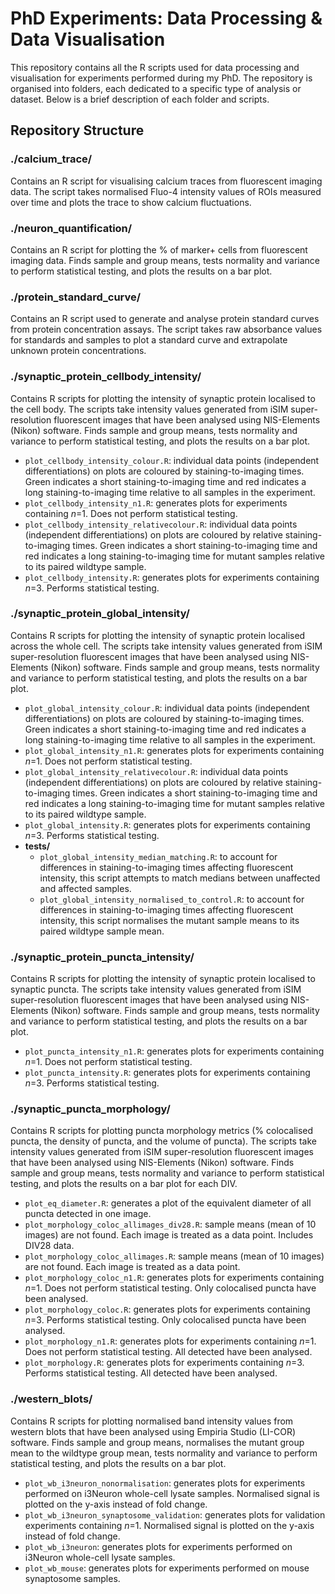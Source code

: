 # PhD Experiments: Data Processing & Data Visualisation

This repository contains all the R scripts used for data processing and visualisation for experiments performed during my PhD. The repository is organised into folders, each dedicated to a specific type of analysis or dataset. Below is a brief description of each folder and scripts.

## Repository Structure

### ./calcium_trace/
Contains an R script for visualising calcium traces from fluorescent imaging data. The script takes normalised Fluo-4 intensity values of ROIs measured over time and plots the trace to show calcium fluctuations.

### ./neuron_quantification/ 
Contains an R script for plotting the % of marker+ cells from fluorescent imaging data. Finds sample and group means, tests normality and variance to perform statistical testing, and plots the results on a bar plot.

### ./protein_standard_curve/
Contains an R script used to generate and analyse protein standard curves from protein concentration assays. The script takes raw absorbance values for standards and samples to plot a standard curve and extrapolate unknown protein concentrations.

### ./synaptic_protein_cellbody_intensity/
Contains R scripts for plotting the intensity of synaptic protein localised to the cell body. The scripts take intensity values generated from iSIM super-resolution fluorescent images that have been analysed using NIS-Elements (Nikon) software. Finds sample and group means, tests normality and variance to perform statistical testing, and plots the results on a bar plot.
* `plot_cellbody_intensity_colour.R`: individual data points (independent differentiations) on plots are coloured by staining-to-imaging times. Green indicates a short staining-to-imaging time and red indicates a long staining-to-imaging time relative to all samples in the experiment.
* `plot_cellbody_intensity_n1.R`: generates plots for experiments containing *n*=1. Does not perform statistical testing.
* `plot_cellbody_intensity_relativecolour.R`: individual data points (independent differentiations) on plots are coloured by relative staining-to-imaging times. Green indicates a short staining-to-imaging time and red indicates a long staining-to-imaging time for mutant samples relative to its paired wildtype sample.
* `plot_cellbody_intensity.R`: generates plots for experiments containing *n*=3. Performs statistical testing.

### ./synaptic_protein_global_intensity/
Contains R scripts for plotting the intensity of synaptic protein localised across the whole cell. The scripts take intensity values generated from iSIM super-resolution fluorescent images that have been analysed using NIS-Elements (Nikon) software. Finds sample and group means, tests normality and variance to perform statistical testing, and plots the results on a bar plot.
* `plot_global_intensity_colour.R`: individual data points (independent differentiations) on plots are coloured by staining-to-imaging times. Green indicates a short staining-to-imaging time and red indicates a long staining-to-imaging time relative to all samples in the experiment.
* `plot_global_intensity_n1.R`: generates plots for experiments containing *n*=1. Does not perform statistical testing.
* `plot_global_intensity_relativecolour.R`: individual data points (independent differentiations) on plots are coloured by relative staining-to-imaging times. Green indicates a short staining-to-imaging time and red indicates a long staining-to-imaging time for mutant samples relative to its paired wildtype sample.
* `plot_global_intensity.R`: generates plots for experiments containing *n*=3. Performs statistical testing.
* **tests/**
  * `plot_global_intensity_median_matching.R`: to account for differences in staining-to-imaging times affecting fluorescent intensity, this script attempts to match medians between unaffected and affected samples.
  * `plot_global_intensity_normalised_to_control.R`: to account for differences in staining-to-imaging times affecting fluorescent intensity, this script normalises the mutant sample means to its paired wildtype sample mean.

### ./synaptic_protein_puncta_intensity/
Contains R scripts for plotting the intensity of synaptic protein localised to synaptic puncta. The scripts take intensity values generated from iSIM super-resolution fluorescent images that have been analysed using NIS-Elements (Nikon) software. Finds sample and group means, tests normality and variance to perform statistical testing, and plots the results on a bar plot.
* `plot_puncta_intensity_n1.R`: generates plots for experiments containing *n*=1. Does not perform statistical testing.
* `plot_puncta_intensity.R`: generates plots for experiments containing *n*=3. Performs statistical testing.

### ./synaptic_puncta_morphology/
Contains R scripts for plotting puncta morphology metrics (% colocalised puncta, the density of puncta, and the volume of puncta). The scripts take intensity values generated from iSIM super-resolution fluorescent images that have been analysed using NIS-Elements (Nikon) software. Finds sample and group means, tests normality and variance to perform statistical testing, and plots the results on a bar plot for each DIV.
* `plot_eq_diameter.R`: generates a plot of the equivalent diameter of all puncta detected in one image.
* `plot_morphology_coloc_allimages_div28.R`: sample means (mean of 10 images) are not found. Each image is treated as a data point. Includes DIV28 data.
* `plot_morphology_coloc_allimages.R`: sample means (mean of 10 images) are not found. Each image is treated as a data point.
* `plot_morphology_coloc_n1.R`: generates plots for experiments containing *n*=1. Does not perform statistical testing. Only colocalised puncta have been analysed.
* `plot_morphology_coloc.R`: generates plots for experiments containing *n*=3. Performs statistical testing. Only colocalised puncta have been analysed.
* `plot_morphology_n1.R`: generates plots for experiments containing *n*=1. Does not perform statistical testing. All detected have been analysed.
* `plot_morphology.R`: generates plots for experiments containing *n*=3. Performs statistical testing. All detected have been analysed.

### ./western_blots/
Contains R scripts for plotting normalised band intensity values from western blots that have been analysed using Empiria Studio (LI-COR) software. Finds sample and group means, normalises the mutant group mean to the wildtype group mean, tests normality and variance to perform statistical testing, and plots the results on a bar plot.
* `plot_wb_i3neuron_nonormalisation`: generates plots for experiments performed on i3Neuron whole-cell lysate samples. Normalised signal is plotted on the y-axis instead of fold change.
* `plot_wb_i3neuron_synaptosome_validation`: generates plots for validation experiments containing *n*=1. Normalised signal is plotted on the y-axis instead of fold change.
* `plot_wb_i3neuron`: generates plots for experiments performed on i3Neuron whole-cell lysate samples.
* `plot_wb_mouse`: generates plots for experiments performed on mouse synaptosome samples.
